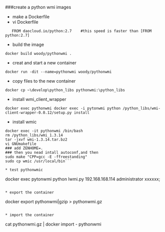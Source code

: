 ###create a python wmi images
* make a Dockerfile
* vi Dockerfile
```
   FROM daocloud.io/python:2.7    #this speed is faster than [FROM python:2.7]
```
* build the image 
```
docker build woody/pythonwmi .
```

* creat and start a new container

```
docker run -dit --name=pythonwmi woody/pythonwmi
```

* copy files to the new container
```
docker cp ~\develop\python_libs pythonwmi:\python_libs

```

* install wmi_client_wrapper

```
docker exec pythonwmi docker exec -i pytonwmi python /python_libs/wmi-client-wrapper-0.0.12/setup.py install
```

* install wmic

```
docker exec -it pythonwmi /bin/bash
rm /python_libs/wmi_1.3.14
tar -jxvf wmi-1.3.14.tar.bz2
vi GNUmakefile
### add ZENHOME=.
### then you nead intall autoconf,and then
sudo make "CPP=gcc -E -ffreestanding"
sudo cp wmic /usr/local/bin```

* test pythonwmic
```
docker exec pytonwmi python lwmi.py 192.168.168.114 administrator xxxxxx;
```

* export the container
```
docker export pythonwmi|gzip > pythonwmi.gz
```

* import the container
```
cat pythonwmi.gz | docker import - pythonwmi
```











